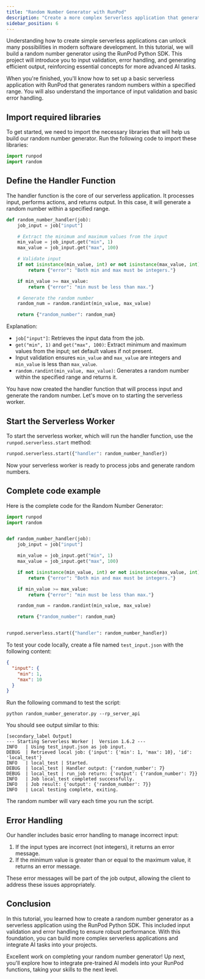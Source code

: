 ```yaml
---
title: "Random Number Generator with RunPod"
description: "Create a more complex Serverless application that generates random numbers"
sidebar_position: 6
---
```


Understanding how to create simple serverless applications can unlock many possibilities in modern software development. In this tutorial, we will build a random number generator using the RunPod Python SDK. This project will introduce you to input validation, error handling, and generating efficient output, reinforcing essential concepts for more advanced AI tasks.

When you're finished, you'll know how to set up a basic serverless application with RunPod that generates random numbers within a specified range. You will also understand the importance of input validation and basic error handling.

## Import required libraries

To get started, we need to import the necessary libraries that will help us build our random number generator. Run the following code to import these libraries:

```python
import runpod
import random
```

## Define the Handler Function

The handler function is the core of our serverless application. It processes input, performs actions, and returns output. In this case, it will generate a random number within a specified range.

```python
def random_number_handler(job):
    job_input = job["input"]

    # Extract the minimum and maximum values from the input
    min_value = job_input.get("min", 1)
    max_value = job_input.get("max", 100)

    # Validate input
    if not isinstance(min_value, int) or not isinstance(max_value, int):
        return {"error": "Both min and max must be integers."}

    if min_value >= max_value:
        return {"error": "min must be less than max."}

    # Generate the random number
    random_num = random.randint(min_value, max_value)

    return {"random_number": random_num}
```

Explanation:

- `job["input"]`: Retrieves the input data from the job.
- `get("min", 1)` and `get("max", 100)`: Extract minimum and maximum values from the input; set default values if not present.
- Input validation ensures `min_value` and `max_value` are integers and `min_value` is less than `max_value`.
- `random.randint(min_value, max_value)`: Generates a random number within the specified range and returns it.

You have now created the handler function that will process input and generate the random number. Let's move on to starting the serverless worker.

## Start the Serverless Worker

To start the serverless worker, which will run the handler function, use the `runpod.serverless.start` method:

```python
runpod.serverless.start({"handler": random_number_handler})
```

Now your serverless worker is ready to process jobs and generate random numbers.

## Complete code example

Here is the complete code for the Random Number Generator:

```python
import runpod
import random


def random_number_handler(job):
    job_input = job["input"]

    min_value = job_input.get("min", 1)
    max_value = job_input.get("max", 100)

    if not isinstance(min_value, int) or not isinstance(max_value, int):
        return {"error": "Both min and max must be integers."}

    if min_value >= max_value:
        return {"error": "min must be less than max."}

    random_num = random.randint(min_value, max_value)

    return {"random_number": random_num}


runpod.serverless.start({"handler": random_number_handler})
```

To test your code locally, create a file named `test_input.json` with the following content:

```json
{
  "input": {
    "min": 1,
    "max": 10
  }
}
```

Run the following command to test the script:

```command
python random_number_generator.py --rp_server_api
```

You should see output similar to this:

```
[secondary_label Output]
--- Starting Serverless Worker |  Version 1.6.2 ---
INFO   | Using test_input.json as job input.
DEBUG  | Retrieved local job: {'input': {'min': 1, 'max': 10}, 'id': 'local_test'}
INFO   | local_test | Started.
DEBUG  | local_test | Handler output: {'random_number': 7}
DEBUG  | local_test | run_job return: {'output': {'random_number': 7}}
INFO   | Job local_test completed successfully.
INFO   | Job result: {'output': {'random_number': 7}}
INFO   | Local testing complete, exiting.
```

The random number will vary each time you run the script.

## Error Handling

Our handler includes basic error handling to manage incorrect input:

1. If the input types are incorrect (not integers), it returns an error message.
2. If the minimum value is greater than or equal to the maximum value, it returns an error message.

These error messages will be part of the job output, allowing the client to address these issues appropriately.

## Conclusion

In this tutorial, you learned how to create a random number generator as a serverless application using the RunPod Python SDK. This included input validation and error handling to ensure robust performance. With this foundation, you can build more complex serverless applications and integrate AI tasks into your projects.

Excellent work on completing your random number generator! Up next, you'll explore how to integrate pre-trained AI models into your RunPod functions, taking your skills to the next level.
